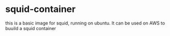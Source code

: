 # squid-container
this is a basic image for squid, running on ubuntu. It can be used on AWS to buuild a squid container
